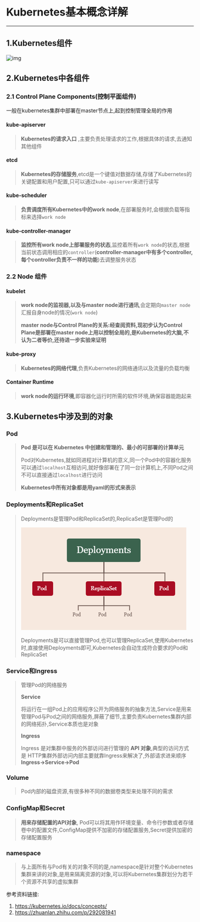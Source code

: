 # Kubernetes基本概念详解

----

## 1.Kubernetes组件

![img](https://cdn.nlark.com/yuque/0/2022/svg/22380443/1656509502594-fb6cebd0-239e-43d6-b59e-5093954f9957.svg)

## 2.Kubernetes中各组件

### 2.1 Control Plane Components(控制平面组件)

一般在kubernetes集群中部署在master节点上,起到控制管理全局的作用

#### kube-apiserver

> **Kubernetes的请求入口** ,主要负责处理请求的工作,根据具体的请求,去通知其他组件

#### etcd 

>**Kubernetes的存储服务**,etcd是一个键值对数据存储,存储了Kubernetes的关键配置和用户配置,只可以通过`kube-apiserver`来进行读写

#### kube-scheduler

>**负责调度所有Kubernetes中的work node**,在部署服务时,会根据负载等指标来选择`work node`

#### kube-controller-manager

>**监控所有work node上部署服务的状态**,监控着所有`work node`的状态,根据当前状态调用相应的`controller`(**controller-manager中有多个controller,每个controller负责不一样的功能**)去调整服务状态

### 2.2 Node 组件 

#### kubelet

>**work node的监视器,以及与master node进行通讯**,会定期向`master node`汇报自身node的情况(`work node`)
>
>**master node与Control Plane的关系:经查阅资料,现初步认为Control Plane是部署在master node上用以控制全局的,是Kubernetes的大脑,不认为二者等价,还待进一步实验来证明**

#### kube-proxy 

>**Kubernetes的网络代理**,负责Kubernetes的网络通讯以及流量的负载均衡

#### Container Runtime

>**work node的运行环境**,即容器化运行时所需的软件环境,确保容器能跑起来



## 3.Kubernetes中涉及到的对象

### Pod

>**Pod 是可以在 Kubernetes 中创建和管理的、最小的可部署的计算单元**
>
>Pod对Kubernetes,就如同进程对计算机的意义,同一个Pod中的容器化服务可以通过`localhost`互相访问,就好像部署在了同一台计算机上,不同Pod之间不可以直接通过`localhost`进行访问
>
>**Kubernetes中所有对象都是用yaml的形式来表示**

### Deployments和ReplicaSet

>Deployments是管理Pod和ReplicaSet的,ReplicaSet是管理Pod的
>
>![img](./img/Deployments.png)
>
>Deployments是可以直接管理Pod,也可以管理ReplicaSet,使用Kubernetes时,直接使用Deployments即可,Kubernetes会自动生成符合要求的Pod和ReplicaSet

### Service和Ingress

>管理Pod的网络服务
>
>**Service**
>
>将运行在一组Pod上的应用程序公开为网络服务的抽象方法,Service是用来管理Pod与Pod之间的网络服务,屏蔽了细节,主要负责Kubernetes集群内部的网络拓扑,Service本质也是对象
>
>**Ingress**
>
>Ingress 是对集群中服务的外部访问进行管理的 **API 对象**,典型的访问方式是 HTTP集群外部访问内部主要就靠Ingress来解决了,外部请求进来顺序**Ingress->Service->Pod**

### Volume

>Pod内部的磁盘资源,有很多种不同的数据卷类型来处理不同的需求

### ConfigMap和Secret

>**用来存储配置的API对象**, Pod可以将其用作环境变量、命令行参数或者存储卷中的配置文件,ConfigMap提供不加密的存储配置服务,Secret提供加密的存储配置服务

### namespace

>与上面所有与Pod有关的对象不同的是,namespace是针对整个Kubernetes集群来讲的对象,是用来隔离资源的对象,可以将Kubernetes集群划分为若干个资源不共享的虚拟集群



参考资料链接:

1. https://kubernetes.io/docs/concepts/
2. https://zhuanlan.zhihu.com/p/292081941